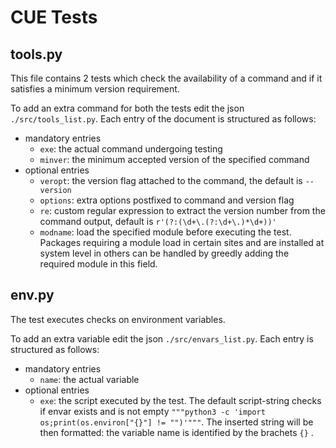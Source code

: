 # CUE Tests

## tools.py

This file contains 2 tests which check the availability of a command and if it satisfies a minimum version requirement.

To add an extra command for both the tests edit the json `./src/tools_list.py`.
Each entry of the document is structured as follows:
* mandatory entries
    * `exe`: the actual command undergoing testing
    * `minver`: the minimum accepted version of the specified command
* optional entries
    * `veropt`: the version flag attached to the command, the default is `--version`
    * `options`: extra options postfixed to command and version flag
    * `re`: custom regular expression to extract the version number from the command output, default is `r'(?:(\d+\.(?:\d+\.)*\d+))'`
    * `modname`: load the specified module before executing the test. Packages requiring a module load in certain sites and are installed at system level in others can be handled by greedly adding the required module in this field. 

## env.py

The test executes checks on environment variables.

To add an extra variable edit the json `./src/envars_list.py`.
Each entry is structured as follows:
* mandatory entries
   * `name`: the actual variable
* optional entries
   * `exe`: the script executed by the test. The default script-string checks if envar exists and is not empty `"""python3 -c 'import os;print(os.environ["{}"] != "")'"""`. The inserted string will be then formatted: the variable name is identified by the brachets `{}` .
